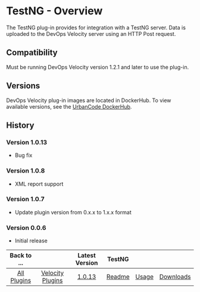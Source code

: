 
# TestNG - Overview

The TestNG plug-in provides for integration with a TestNG server. Data is uploaded to the DevOps
Velocity server using an HTTP Post request.

## Compatibility

Must be running DevOps Velocity version 1.2.1 and later to use the plug-in.

## Versions

DevOps Velocity plug-in images are located in DockerHub. To
view available versions, see the [UrbanCode DockerHub](https://hub.docker.com/r/urbancode/ucv-ext-testng/tags).


## History

### Version 1.0.13

* Bug fix

### Version 1.0.8

* XML report support

### Version 1.0.7

* Update plugin version from 0.x.x to 1.x.x format

### Version 0.0.6

* Initial release


|Back to ...||Latest Version|TestNG |||
| :---: | :---: | :---: | :---: | :---: | :---: |
|[All Plugins](../../index.md)|[Velocity Plugins](../README.md)|[1.0.13](https://raw.githubusercontent.com/UrbanCode/IBM-UCV-PLUGINS/main/files/ucv-ext-testng/ucv-ext-testng-1.0.13.tar.zip)|[Readme](README.md)|[Usage](usage.md)|[Downloads](downloads.md)|
